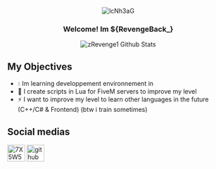 </div>

<div align="center">
  
![lcNh3aG](https://user-images.githubusercontent.com/76884751/148532733-deeb574b-7d25-40bc-aad1-d5e838760ce2.gif)
  
  
### Welcome! Im ${RevengeBack_}
  
<img align="center" src="https://github-readme-stats.vercel.app/api?username=zRevenge1&include_all_commits=true&count_private=true&show_icons=true&line_height=20&title_color=7A7ADB&icon_color=2234AE&text_color=D3D3D3&bg_color=0,000000,130F40" alt="zRevenge1 Github Stats">

</div>
  
## My Objectives
- 💧 Im learning developpement environnement in <self-educated>
- 🌺 I create scripts in Lua for FiveM servers to improve my level
- ⚡️ I want to improve my level to learn other languages in the future (C++/C# & Frontend) (btw i train sometimes)
  
## Social medias

<a href="https://discord.gg/7X5W5CksWh" target="blank"><img align="center" src="http://beeimg.com/images/e26221563583.png" alt="7X5W5CksWh" height="38" width="40" /></a>
<a href="https://github.com/zRevenge1" target="blank"><img align="center" src="https://rajlab.org/icons/github_white.png" alt="github" height="38" width="40" /></a>
